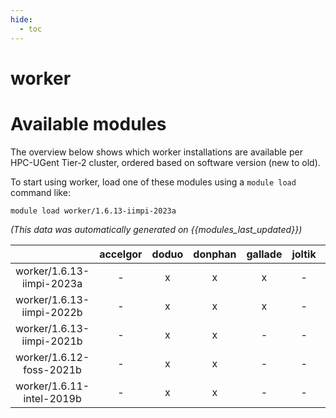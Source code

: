```yaml
---
hide:
  - toc
---
```


worker
======

# Available modules


The overview below shows which worker installations are available per HPC-UGent Tier-2 cluster, ordered based on software version (new to old).

To start using worker, load one of these modules using a `module load` command like:

```shell
module load worker/1.6.13-iimpi-2023a
```

*(This data was automatically generated on {{modules_last_updated}})*  

| |accelgor|doduo|donphan|gallade|joltik|shinx|skitty|
| :---: | :---: | :---: | :---: | :---: | :---: | :---: | :---: |
|worker/1.6.13-iimpi-2023a|-|x|x|x|-|x|x|
|worker/1.6.13-iimpi-2022b|-|x|x|x|-|-|-|
|worker/1.6.13-iimpi-2021b|-|x|x|-|-|-|-|
|worker/1.6.12-foss-2021b|-|x|x|-|-|-|-|
|worker/1.6.11-intel-2019b|-|x|x|-|-|-|-|
